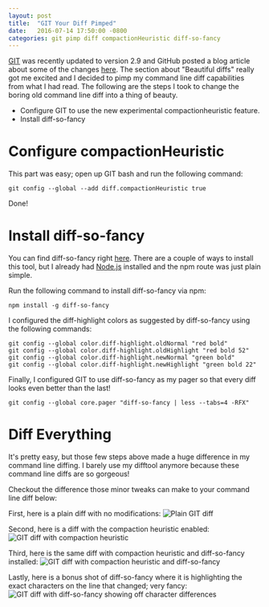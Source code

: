 ```yaml
---
layout: post
title:  "GIT Your Diff Pimped"
date:   2016-07-14 17:50:00 -0800
categories: git pimp diff compactionHeuristic diff-so-fancy
---
```


[GIT](https://git-scm.com/downloads) was recently updated to version 2.9 and GitHub posted a blog article about some of the changes [here](https://github.com/blog/2188-git-2-9-has-been-released).  The section about "Beautiful diffs" really got me excited and I decided to pimp my command line diff capabilities from what I had read.  The following are the steps I took to change the boring old command line diff into a thing of beauty.

* Configure GIT to use the new experimental compactionheuristic feature.
* Install diff-so-fancy

# Configure compactionHeuristic

This part was easy; open up GIT bash and run the following command:

	git config --global --add diff.compactionHeuristic true

Done!

# Install diff-so-fancy

You can find diff-so-fancy right [here](https://github.com/so-fancy/diff-so-fancy).  There are a couple of  ways to install this tool, but I already had [Node.js](https://nodejs.org/) installed and the npm route was just plain simple.

Run the following command to install diff-so-fancy via npm:

	npm install -g diff-so-fancy

I configured the diff-highlight colors as suggested by diff-so-fancy using the following commands:

	git config --global color.diff-highlight.oldNormal "red bold"
	git config --global color.diff-highlight.oldHighlight "red bold 52"
	git config --global color.diff-highlight.newNormal "green bold"
	git config --global color.diff-highlight.newHighlight "green bold 22"

Finally, I configured GIT to use diff-so-fancy as my pager so that every diff looks even better than the last!

	git config --global core.pager "diff-so-fancy | less --tabs=4 -RFX"

# Diff Everything

It's pretty easy, but those few steps above made a huge difference in my command line diffing.  I barely use my difftool anymore because these command line diffs are so gorgeous!

Checkout the difference those minor tweaks can make to your command line diff below:

First, here is a plain diff with no modifications: ![Plain GIT diff]({{site.baseurl}}public/git-pimpdiff/PlainDiffNoHeuristic.png)

Second, here is a diff with the compaction heuristic enabled: ![GIT diff with compaction heuristic]({{site.baseurl}}public/git-pimpdiff/PlainDiffWithHeuristic.png)

Third, here is the same diff with compaction heuristic and diff-so-fancy installed: ![GIT diff with compaction heuristic and diff-so-fancy]({{site.baseurl}}public/git-pimpdiff/DiffSoFancy.png)

Lastly, here is a bonus shot of diff-so-fancy where it is highlighting the exact characters on the line that changed; very fancy: ![GIT diff with diff-so-fancy showing off character differences]({{site.baseurl}}public/git-pimpdiff/DiffSoFancy2.png)